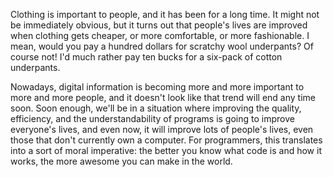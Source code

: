 
Clothing is important to people, and it has been for a long time.
It might not be immediately obvious, but it turns out that people's lives are improved when clothing gets cheaper, or more comfortable, or more fashionable.
I mean, would you pay a hundred dollars for scratchy wool underpants? Of course not! I'd much rather pay ten bucks for a six-pack of cotton underpants.

Nowadays, digital information is becoming more and more important to more and more people, and it doesn't look like that trend will end any time soon.
Soon enough, we'll be in a situation where improving the quality, efficiency, and the understandability of programs is going to improve everyone's lives, and even now, it will improve lots of people's lives, even those that don't currently own a computer.
For programmers, this translates into a sort of moral imperative: the better you know what code is and how it works, the more awesome you can make in the world.
